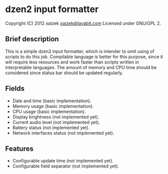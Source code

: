 dzen2 input formatter
=====================

Copyright (C) 2012 xaizek <xaizek@lavabit.com>
Licensed under GNU/GPL 2.

Brief description
-----------------

This is a simple dzen2 input formatter, which is intender to omit using of
scripts to do this job.  Compilable language is better for this purpose, since
it will require less resources and work faster than scripts written in
interpretable languages.  The amount of memory and CPU time should be considered
since status bar should be updated regularly.

Fields
------

* Date and time (basic implementation).
* Memory usage (basic implementation).
* CPU usage (basic implementation).
* Display brightness (not implemented yet).
* Current audio level (not implemented yet).
* Battery status (not implemented yet).
* Network interfaces status (not implemented yet).

Features
--------

* Configurable update time (not implemented yet).
* Configurable field separator (not implemented yet).
